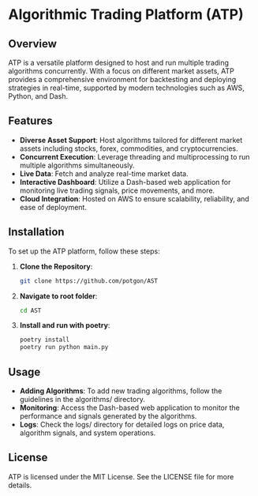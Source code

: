 # Algorithmic Trading Platform (ATP) 

## Overview

ATP is a versatile platform designed to host and run multiple trading algorithms concurrently. With a focus on different market assets, ATP provides a comprehensive environment for backtesting and deploying strategies in real-time, supported by modern technologies such as AWS, Python, and Dash.

## Features

- **Diverse Asset Support**: Host algorithms tailored for different market assets including stocks, forex, commodities, and cryptocurrencies.
- **Concurrent Execution**: Leverage threading and multiprocessing to run multiple algorithms simultaneously.
- **Live Data**: Fetch and analyze real-time market data.
- **Interactive Dashboard**: Utilize a Dash-based web application for monitoring live trading signals, price movements, and more.
- **Cloud Integration**: Hosted on AWS to ensure scalability, reliability, and ease of deployment.

## Installation

To set up the ATP platform, follow these steps:

1. **Clone the Repository**:
   ```sh
   git clone https://github.com/potgon/AST
2. **Navigate to root folder**:
   ```sh
   cd AST
3. **Install and run with poetry**:
   ```sh
   poetry install
   poetry run python main.py

## Usage
- **Adding Algorithms**: To add new trading algorithms, follow the guidelines in the algorithms/ directory.
- **Monitoring**: Access the Dash-based web application to monitor the performance and signals generated by the algorithms.
- **Logs**: Check the logs/ directory for detailed logs on price data, algorithm signals, and system operations.

## License
ATP is licensed under the MIT License. See the LICENSE file for more details.
